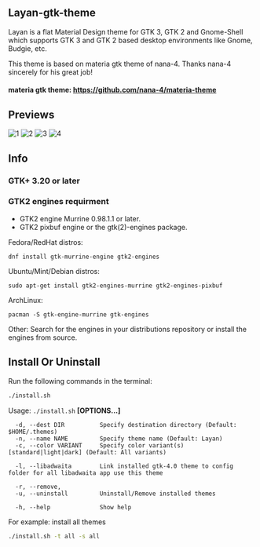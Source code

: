 ## Layan-gtk-theme

Layan is a flat Material Design theme for GTK 3, GTK 2 and Gnome-Shell which supports GTK 3 and GTK 2 based desktop environments like Gnome, Budgie, etc.

This theme is based on materia gtk theme of nana-4. Thanks nana-4 sincerely for his great job!

#### materia gtk theme: https://github.com/nana-4/materia-theme

## Previews
![1](https://images.pling.com/img/00/00/32/24/44/1309214/7a86d212835c855e62ca9725c0031e6202ae.jpg)
![2](https://images.pling.com/img/00/00/32/24/44/1309214/29262c8cf691666cca24a0636d22506daaca.jpg)
![3](https://images.pling.com/img/00/00/32/24/44/1309214/26cacc08dc680e481f806e2626da080ab9fd.png)
![4](https://images.pling.com/img/00/00/32/24/44/1309214/039563371d380c59ba9ad7d0a2b3cd6ebb00.jpg)

## Info

### GTK+ 3.20 or later

### GTK2 engines requirment
- GTK2 engine Murrine 0.98.1.1 or later.
- GTK2 pixbuf engine or the gtk(2)-engines package.

Fedora/RedHat distros:

    dnf install gtk-murrine-engine gtk2-engines

Ubuntu/Mint/Debian distros:

    sudo apt-get install gtk2-engines-murrine gtk2-engines-pixbuf

ArchLinux:

    pacman -S gtk-engine-murrine gtk-engines

Other:
Search for the engines in your distributions repository or install the engines from source.

## Install Or Uninstall

Run the following commands in the terminal:

```sh
./install.sh
```

Usage:  `./install.sh`  **[OPTIONS...]**

```
  -d, --dest DIR          Specify destination directory (Default: $HOME/.themes)
  -n, --name NAME         Specify theme name (Default: Layan)
  -c, --color VARIANT     Specify color variant(s) [standard|light|dark] (Default: All variants)

  -l, --libadwaita        Link installed gtk-4.0 theme to config folder for all libadwaita app use this theme

  -r, --remove,
  -u, --uninstall         Uninstall/Remove installed themes

  -h, --help              Show help
```

For example: install all themes

```sh
./install.sh -t all -s all
```

